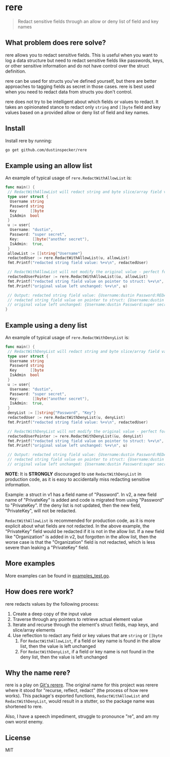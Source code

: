 # rere

> Redact sensitive fields through an allow or deny list of field and key names

## What problem does rere solve?

rere allows you to redact sensitive fields. This is useful when you want to log a data structure but need to redact sensitive fields like passwords, keys, or other sensitive information and do not have control over the struct definition.

rere can be used for structs you've defined yourself, but there are better approaches to tagging fields as secret in those cases. rere is best used when you need to redact data from structs you don't control.

rere does not try to be intelligent about which fields or values to redact. It takes an opinionated stance to redact only `string` and `[]byte` field and key values based on a provided allow or deny list of field and key names.

## Install

Install rere by running:

```sh
go get github.com/dustinspecker/rere
```

## Example using an allow list

An example of typical usage of `rere.RedactWithAllowList` is:

```go
func main() {
 // RedactWithAllowList will redact string and byte slice/array field values for field names not found in allow list
 type user struct {
  Username string
  Password string
  Key      []byte
  IsAdmin  bool
 }
 u := user{
  Username: "dustin",
  Password: "super secret",
  Key:      []byte("another secret"),
  IsAdmin:  true,
 }
 allowList := []string{"Username"}
 redactedUser := rere.RedactWithAllowList(u, allowList)
 fmt.Printf("redacted string field value: %+v\n", redactedUser)

 // RedactWithAllowList will not modify the original value - perfect for logging
 redactedUserPointer := rere.RedactWithAllowList(&u, allowList)
 fmt.Printf("redacted string field value on pointer to struct: %+v\n", *redactedUserPointer)
 fmt.Printf("original value left unchanged: %+v\n", u)

 // Output: redacted string field value: {Username:dustin Password:REDACTED Key:[82 69 68 65 67 84 69 68] IsAdmin:true}
 // redacted string field value on pointer to struct: {Username:dustin Password:REDACTED Key:[82 69 68 65 67 84 69 68] IsAdmin:true}
 // original value left unchanged: {Username:dustin Password:super secret Key:[97 110 111 116 104 101 114 32 115 101 99 114 101 116] IsAdmin:true}
}
```

## Example using a deny list

An example of typical usage of `rere.RedactWithDenyList` is:

```go
func main() {
 // RedactWithDenyList will redact string and byte slice/array field values for field names found in deny list
 type user struct {
  Username string
  Password string
  Key      []byte
  IsAdmin  bool
 }
 u := user{
  Username: "dustin",
  Password: "super secret",
  Key:      []byte("another secret"),
  IsAdmin:  true,
 }
 denyList := []string{"Password", "Key"}
 redactedUser := rere.RedactWithDenyList(u, denyList)
 fmt.Printf("redacted string field value: %+v\n", redactedUser)

 // RedactWithDenyList will not modify the original value - perfect for logging
 redactedUserPointer := rere.RedactWithDenyList(&u, denyList)
 fmt.Printf("redacted string field value on pointer to struct: %+v\n", *redactedUserPointer)
 fmt.Printf("original value left unchanged: %+v\n", u)

 // Output: redacted string field value: {Username:dustin Password:REDACTED Key:[82 69 68 65 67 84 69 68] IsAdmin:true}
 // redacted string field value on pointer to struct: {Username:dustin Password:REDACTED Key:[82 69 68 65 67 84 69 68] IsAdmin:true}
 // original value left unchanged: {Username:dustin Password:super secret Key:[97 110 111 116 104 101 114 32 115 101 99 114 101 116] IsAdmin:true}
```

**NOTE**: It is **STRONGLY** discouraged to use `RedactWithDenyList` in production code, as it is easy to accidentally miss redacting sensitive information.

Example: a struct in v1 has a field name of "Password". In v2, a new field name of "PrivateKey" is added and code is migrated from
using "Password" to "PrivateKey". If the deny list is not updated, then the new field, "PrivateKey", will not be redacted.

`RedactWithAllowList` is recommended for production code, as it is more explicit about what fields are not redacted. In the above example,
the "PrivateKey" field would be redacted if it is not in the allow list. If a new field like "Organization" is added in v2, but
forgotten in the allow list, then the worse case is that the "Organization" field is not redacted, which is less severe than
leaking a "PrivateKey" field.

## More examples

More examples can be found in [examples_test.go](examples_test.go).

## How does rere work?

rere redacts values by the following process:

1. Create a deep copy of the input value
1. Traverse through any pointers to retrieve actual element value
1. Iterate and recurse through the element's struct fields, map keys, and slice/array elements
1. Use reflection to redact any field or key values that are `string` or `[]byte`
   1. For `RedactWithAllowList`, if a field or key name is found in the allow list, then the value is left unchanged
   1. For `RedactWithDenyList`, if a field or key name is not found in the deny list, then the value is left unchanged

## Why the name rere?

rere is a play on [Git's rerere](https://git-scm.com/book/en/v2/Git-Tools-Rerere). The original name for this project was rerere where it stood for "recurse, reflect, redact" (the process of how rere works). This package's exported functions, `RedactWithAllowList` and `RedactWithDenyList`, would result in a stutter, so the package name
was shortened to rere.

Also, I have a speech impediment, struggle to pronounce "re", and am my own worst enemy.

## License

MIT
